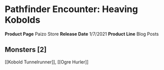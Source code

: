 ﻿---
id: '65'
name: Pathfinder Encounter. Heaving Kobolds
rarity: Common
source: null
trait: null
type: Source

---
# Pathfinder Encounter: Heaving Kobolds

**Product Page** Paizo Store
**Release Date** 1/7/2021
**Product Line** Blog Posts

## Monsters [2]

[[Kobold Tunnelrunner]], [[Ogre Hurler]]